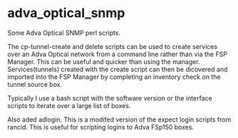 adva_optical_snmp
=================

Some Adva Optical SNMP perl scripts.

The cp-tunnel-create and delete scripts can be used to create services over an Adva Optical network from a command line rather than via the FSP Manager. This can be useful and quicker than using the manager. Services(tunnels) created with the create script can then be dicovered and imported into the FSP Manager by completing an inventory check on the tunnel source box. 

Typically I use a bash script with the software version or the interface scripts to iterate over a large list of boxes. 

Also aded adlogin. This is a modifed version of the expect login scripts from rancid. This is useful for scripting logins to Adva FSp150 boxes. 
